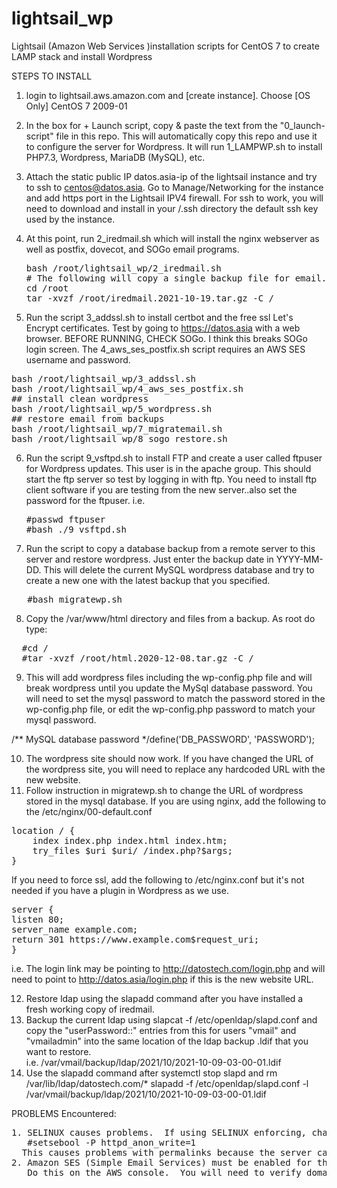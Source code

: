 # lightsail_wp
Lightsail (Amazon Web Services )installation scripts for CentOS 7 to create LAMP stack and install Wordpress

STEPS TO INSTALL
1. login to lightsail.aws.amazon.com and [create instance].  Choose [OS Only] CentOS 7 2009-01

2. In the box for + Launch script, copy & paste the text from the "0_launch-script" file in this repo.  This will automatically copy this repo and use it to configure the server for Wordpress. It will run 1_LAMPWP.sh to install PHP7.3, Wordpress, MariaDB (MySQL), etc.

3. Attach the static public IP datos.asia-ip of the lightsail instance and try to ssh to centos@datos.asia.  Go to Manage/Networking for the instance and add https port in the Lightsail IPV4 firewall. For ssh to work, you will need to download and install in your  /.ssh directory the default ssh key used by the instance.

4. At this point, run 2_iredmail.sh which will install the nginx webserver as well as postfix, dovecot, and SOGo email programs.  
   <pre>
   bash /root/lightsail_wp/2_iredmail.sh 
   # The following will copy a single backup file for email.
   cd /root
   tar -xvzf /root/iredmail.2021-10-19.tar.gz -C /
   </pre>
   
5. Run the script 3_addssl.sh to install certbot and the free ssl Let's Encrypt certificates.  Test by going to https://datos.asia with a web browser. BEFORE RUNNING, CHECK SOGo.  I think this breaks SOGo login screen. The 4_aws_ses_postfix.sh script requires an AWS SES username and password. 

<pre>
bash /root/lightsail_wp/3_addssl.sh
bash /root/lightsail_wp/4_aws_ses_postfix.sh
## install clean wordpress 
bash /root/lightsail_wp/5_wordpress.sh
## restore email from backups
bash /root/lightsail_wp/7_migratemail.sh
bash /root/lightsail_wp/8_sogo_restore.sh
</pre>


6. Run the script 9_vsftpd.sh to install FTP and create a user called ftpuser for Wordpress updates.  This user is in the apache group. This should start the ftp server so test by logging in with ftp.  You need to install ftp client software if you are testing from the new server..also set the password for the ftpuser.  i.e.
   <pre>
   #passwd ftpuser     
   #bash ./9_vsftpd.sh
   </pre>
   
7. Run the script to copy a database backup from a remote server to this server and restore wordpress. Just enter the backup date in YYYY-MM-DD. This will delete the current MySQL wordpress database and try to create a new one with the latest backup that you specified.
<pre>
   #bash migratewp.sh
</pre>

8. Copy the /var/www/html directory and files from a backup.  As root do type:
<pre>
  #cd /
  #tar -xvzf /root/html.2020-12-08.tar.gz -C /
</pre>

9. This will add wordpress files including the wp-config.php file and will break wordpress until you update the MySql database password. You will need to set the mysql password to match the password stored in the wp-config.php file, or edit the wp-config.php password to match your mysql password.

  /** MySQL database password */define('DB_PASSWORD', 'PASSWORD');

10. The wordpress site should now work.  If you have changed the URL of the wordpress site, you will need to replace any hardcoded URL with the new website. 
11. Follow instruction in migratewp.sh to change the URL of wordpress stored in the mysql database.  If you are using nginx, add the following to the /etc/nginx/00-default.conf 
<pre>
location / {
    index index.php index.html index.htm;
    try_files $uri $uri/ /index.php?$args;
}
</pre>
If you need to force ssl, add the following to /etc/nginx.conf but it's not needed if you have a plugin in Wordpress as we use.
<pre>
server {
listen 80;
server_name example.com;
return 301 https://www.example.com$request_uri;
}
</pre>
i.e. The login link may be pointing to http://datostech.com/login.php and will need to point to http://datos.asia/login.php if this is the new website URL.

12. Restore ldap using the slapadd command after you have installed a fresh working copy of iredmail.
13. Backup the current ldap using slapcat -f /etc/openldap/slapd.conf and copy the "userPassword::" entries from this for users "vmail" and "vmailadmin" into the same location of the ldap backup .ldif that you want to restore.  
i.e. /var/vmail/backup/ldap/2021/10/2021-10-09-03-00-01.ldif
14. Use the slapadd command after systemctl stop slapd and rm /var/lib/ldap/datostech.com/* 
slapadd -f /etc/openldap/slapd.conf -l /var/vmail/backup/ldap/2021/10/2021-10-09-03-00-01.ldif

PROBLEMS Encountered:
<pre>
1. SELINUX causes problems.  If using SELINUX enforcing, change this boolean for httpd_anon_write->On
   #setsebool -P httpd_anon_write=1
  This causes problems with permalinks because the server cannot write the .htaccess file
2. Amazon SES (Simple Email Services) must be enabled for the domains that you send email.  
   Do this on the AWS console.  You will need to verify domains by adding the keys from AWS to your DNS.
